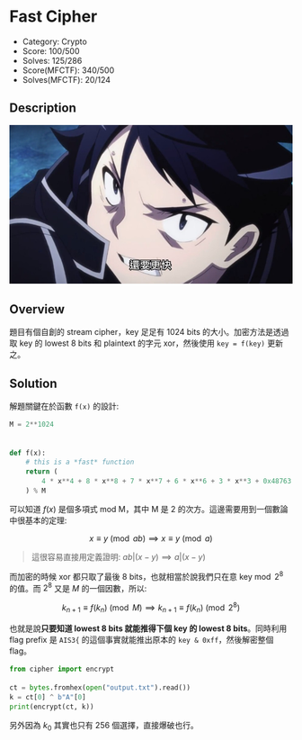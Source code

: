 # Fast Cipher

* Category: Crypto
* Score: 100/500
* Solves: 125/286
* Score(MFCTF): 340/500
* Solves(MFCTF): 20/124

## Description

![還要更快](fast.png)

## Overview

題目有個自創的 stream cipher，key 足足有 1024 bits 的大小。加密方法是透過取 key 的 lowest 8 bits 和 plaintext 的字元 xor，然後使用 `key = f(key)` 更新之。

## Solution

解題關鍵在於函數 `f(x)` 的設計:

```python
M = 2**1024


def f(x):
    # this is a *fast* function
    return (
        4 * x**4 + 8 * x**8 + 7 * x**7 + 6 * x**6 + 3 * x**3 + 0x48763
    ) % M
```

可以知道 $f(x)$ 是個多項式 mod M，其中 M 是 2 的次方。這邊需要用到一個數論中很基本的定理:

$$
x \equiv y \pmod{ab} \implies x \equiv y \pmod{a}
$$

> 這很容易直接用定義證明: $ab|(x-y) \implies a|(x-y)$

而加密的時候 xor 都只取了最後 8 bits，也就相當於說我們只在意 $\text{key} \bmod{2^8}$ 的值。而 $2^8$ 又是 $M$ 的一個因數，所以:

$$
k_{n+1} \equiv f(k_{n}) \pmod{M} \implies k_{n+1} \equiv f(k_{n}) \pmod{2^8}
$$

也就是說**只要知道 lowest 8 bits 就能推得下個 key 的 lowest 8 bits**。同時利用 flag prefix 是 `AIS3{` 的這個事實就能推出原本的 `key & 0xff`，然後解密整個 flag。

```python
from cipher import encrypt

ct = bytes.fromhex(open("output.txt").read())
k = ct[0] ^ b"A"[0]
print(encrypt(ct, k))
```

另外因為 $k_0$ 其實也只有 256 個選擇，直接爆破也行。
